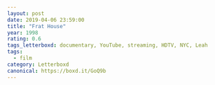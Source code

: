```yaml
---
layout: post 
date: 2019-04-06 23:59:00
title: "Frat House"
year: 1998
rating: 0.6
tags_letterboxd: documentary, YouTube, streaming, HDTV, NYC, Leah
tags:
  - film
category: Letterboxd
canonical: https://boxd.it/GoQ9b
---
```

